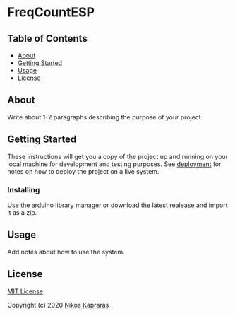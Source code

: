 # FreqCountESP

## Table of Contents

- [About](#about)
- [Getting Started](#getting_started)
- [Usage](#usage)
- [License](#license)

## About <a name="about"></a>

Write about 1-2 paragraphs describing the purpose of your project.

## Getting Started <a name="getting_started"></a>

These instructions will get you a copy of the project up and running on your local machine for development and testing purposes. See [deployment](#deployment) for notes on how to deploy the project on a live system.

### Installing

Use the arduino library manager or download the latest realease and import it as a zip.

## Usage <a name="usage"></a>

Add notes about how to use the system.

## License <a name="license"></a>

[MIT License](https://github.com/kapraran/FreqCountESP/blob/master/LICENSE)

Copyright (c) 2020 [Nikos Kapraras](https://kapraran.dev)